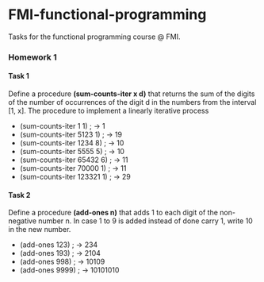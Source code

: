 # FMI-functional-programming
Tasks for the functional programming course @ FMI.

### Homework 1
#### Task 1

Define a procedure **(sum-counts-iter x d)** that returns the sum of the digits of the number of occurrences of the digit d in the numbers from the interval [1, x]. The procedure to implement a linearly iterative process

- (sum-counts-iter 1 1) ; -> 1
- (sum-counts-iter 5123 1) ; -> 19
- (sum-counts-iter 1234 8) ; -> 10
- (sum-counts-iter 5555 5) ; -> 10
- (sum-counts-iter 65432 6) ; -> 11
- (sum-counts-iter 70000 1) ; -> 11
- (sum-counts-iter 123321 1) ; -> 29

#### Task 2

Define a procedure **(add-ones n)** that adds 1 to each digit of the non-negative number n. In case 1 to 9 is added instead of done carry 1, write 10 in the new number.

- (add-ones 123) ; -> 234
- (add-ones 193) ; -> 2104
- (add-ones 998) ; -> 10109
- (add-ones 9999) ; -> 10101010
